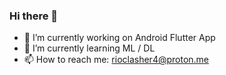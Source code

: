 ### Hi there 👋

- 🔭 I’m currently working on Android Flutter App
- 🌱 I’m currently learning ML / DL
- 📫 How to reach me: rioclasher4@proton.me

